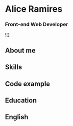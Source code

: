 # Alice Ramires

### Front-end Web Developer

![]

## About me

## Skills

## Code example

## Education

## English
